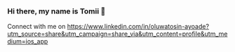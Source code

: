 ### Hi there, my name is Tomii 👋
Connect with me on https://www.linkedin.com/in/oluwatosin-ayoade?utm_source=share&utm_campaign=share_via&utm_content=profile&utm_medium=ios_app
<!--
**TomiiOkotie/TomiiOkotie** is a ✨ _special_ ✨ repository because its `README.md` (this file) appears on your GitHub profile.

Here are some ideas to get you started:

- 🔭 I’m currently working on...
- 🌱 I’m currently learning data analysis and i would be documenting my class task on here...
- 👯 I’m looking to collaborate on ...
- 🤔 I’m looking for help with ...
- 💬 Ask me about ...
- 📫 How to reach me: ...
- 😄 Pronouns: ...
- ⚡ Fun fact: ...
-->
